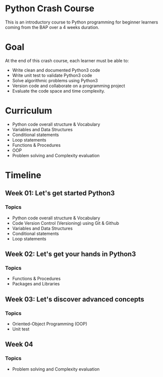 # Python Crash Course

This is an introductory course to Python programming for beginner learners coming from the BAP over a 4 weeks duration.

# Goal

At the end of this crash course, each learner must be able to:
- Write clean and documented Python3 code
- Write unit test to validate Python3 code
- Solve algorithmic problems using Python3
- Version code and collaborate on a programming project
- Evaluate the code space and time complexity.

# Curriculum

- Python code overall structure & Vocabulary
- Variables and Data Structures
- Conditional statements
- Loop statements
- Functions & Procedures
- OOP
- Problem solving and Complexity evaluation

# Timeline
## Week 01: Let's get started Python3
### Topics
- Python code overall structure & Vocabulary
- Code Version Control (Versioning) using Git & Github
- Variables and Data Structures
- Conditional statements
- Loop statements


## Week 02: Let's get your hands in Python3
### Topics

- Functions & Procedures
- Packages and Libraries

## Week 03: Let's discover advanced concepts
### Topics
- Oriented-Object Programming (OOP)
- Unit test

## Week 04
### Topics
- Problem solving and Complexity evaluation
